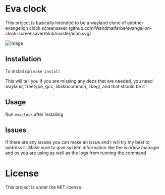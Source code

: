 # Eva clock

This project is basically intended to be a wayland clone of another evangelion clock screensaver (github.com/Wandmalfarbe/evangelion-clock-screensaver/blob/master/icon.svg) 

![image](https://github.com/user-attachments/assets/9bda6cf1-2e50-4230-9993-3b74e823b0f3)


## Installation

To install run 
`make install` 

This will tell you if you are missing any deps that are needed, you need wayland, freetype, gcc, libxkbcommon, libegl, and that should be it 

## Usage
Run 
`evaclock` after installing 

## Issues 

If there are any issues you can make an issue and I will try my best to address it. Make sure to give system information like the window manager and os you are using as well as the logs from running the command 

# License
This project is under the MIT license. 
